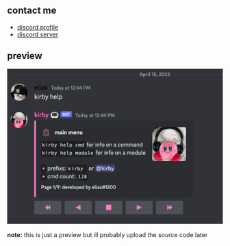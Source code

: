 ## contact me

- [discord profile](https://discord.com/users/700937948421685362)
- [discord server](https://discord.gg/YxkSp5fKG3)

## preview

![Screenshot](preview.png)

**note:** this is just a preview but ill probably upload the source code later
